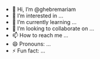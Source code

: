 - 👋 Hi, I’m @ghebremariam
- 👀 I’m interested in ...
- 🌱 I’m currently learning ...
- 💞️ I’m looking to collaborate on ...
- 📫 How to reach me ...
- 😄 Pronouns: ...
- ⚡ Fun fact: ...

<!---
ghebremariam/ghebremariam is a ✨ special ✨ repository because its `README.md` (this file) appears on your GitHub profile.
You can click the Preview link to take a look at your changes.
--->
